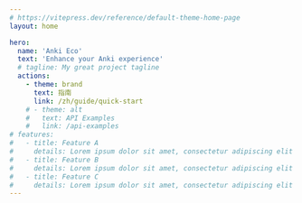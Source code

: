 ```yaml
---
# https://vitepress.dev/reference/default-theme-home-page
layout: home

hero:
  name: 'Anki Eco'
  text: 'Enhance your Anki experience'
  # tagline: My great project tagline
  actions:
    - theme: brand
      text: 指南
      link: /zh/guide/quick-start
    # - theme: alt
    #   text: API Examples
    #   link: /api-examples
# features:
#   - title: Feature A
#     details: Lorem ipsum dolor sit amet, consectetur adipiscing elit
#   - title: Feature B
#     details: Lorem ipsum dolor sit amet, consectetur adipiscing elit
#   - title: Feature C
#     details: Lorem ipsum dolor sit amet, consectetur adipiscing elit
---
```

